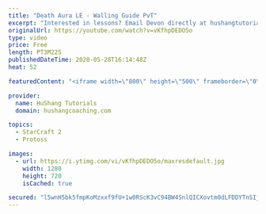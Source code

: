 ```yaml
---
title: "Death Aura LE - Walling Guide PvT"
excerpt: "Interested in lessons? Email Devon directly at hushangtutorials@outlook.com ------------------------------------------------------------------------------------------------------- Want to support HuShang Tutorials directly? Patreon is a website where you can contribute a monthly donation that will help"
originalUrl: https://youtube.com/watch?v=vKfhpDEDO5o
type: video
price: Free
length: PT3M22S
publishedDateTime: 2020-05-28T16:14:48Z
heat: 52

featuredContent: "<iframe width=\"800\" height=\"500\" frameborder=\"0\" src=\"https://www.youtube.com/embed/vKfhpDEDO5o\" allow=\"accelerometer; autoplay; encrypted-media; gyroscope; picture-in-picture\" allowfullscreen></iframe>"

provider:
  name: HuShang Tutorials
  domain: hushangcoaching.com

topics:
  - StarCraft 2
  - Protoss

images:
  - url: https://i.ytimg.com/vi/vKfhpDEDO5o/maxresdefault.jpg
    width: 1280
    height: 720
    isCached: true

secured: "l5wnH5bk5fmpKoMzxxf9fU+1w0RScK3vC94BW4SnlQICXovtm0dLFDDYTnSIjI6df8uFYnZXC8XCDnH1GB+87/OI6HcEoIHSaQlbz32I92lTAqrOOHgPnksHimLupQSUsXnZapLi6ElYzFTOiQ+Eayr0O6whuTuaqw7VomDTmv3Qbk5M/rfpIz39QNWdyD9PQKoZvB25n3cwwYG6DZUdj7xSOkHj/iSmZ86vZ4ZXsQdRON8UMyufbG3Xoc5mJIArPm53Vp0nKyQdx8WRJp4soQurTbmLVp3euF8IAfs29VgT8IF6oXC+UGWDLzEN5oFJl5OmgAXYnTEYEzERHNPmKplPYCe/02JUmHjCormCAwebX/t4PjKzSGCZP1j8GFxsiQffORAJgWj5ox2zDM0J44TE04Va/RN5NbBFRSd58t0=;OGmuSFTYiTkG0W7EmfRADQ=="
---
```


